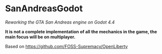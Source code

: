 # SanAndreasGodot
_Reworking the GTA San Andreas engine on Godot 4.4_

**It is not a complete implementation of all the mechanics in the game, the main focus will be on multiplayer.**

Based on https://github.com/FOSS-Supremacy/OpenLiberty
